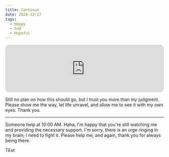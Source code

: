 ```yaml
---
title: Continue
date: 2024-12-27
tags:
  - Happy
  - Sad
  - Hopeful
---
```



<iframe style="border-radius:12px" src="https://open.spotify.com/embed/track/56aJJze7MQql2wyqyZde8i?utm_source=generator" width="100%" height="152" frameBorder="0" allowfullscreen="" allow="autoplay; clipboard-write; encrypted-media; fullscreen; picture-in-picture" loading="lazy"></iframe>

Still no plan on how this should go, but I trust you more than my judgment. Please show me the way, let life unravel, and allow me to see it with my own eyes. Thank you.

---
Someone help at 10:00 AM. Haha, I'm happy that you're still watching me and providing the necessary support. I'm sorry, there is an urge ringing in my brain; I need to fight it. Please help me, and again, thank you for always being there.

TEst